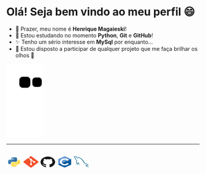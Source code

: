 # Olá! Seja bem vindo ao meu perfil 😄

- 👀 Prazer, meu nome é **Henrique Magaieski**!
- 📖 Estou estudando no momento **Python**, **Git** e **GitHub**!
- ✨ Tenho um sério interesse em **MySql** por enquanto...
- 💞 Estou disposto a participar de qualquer projeto que me faça brilhar os olhos 🤩


![Snake animation](https://github.com/RickMagaieski/RickMagaieski/blob/output/github-contribution-grid-snake.svg)

***

<div style="display: inline_block"><br>
  <img align="center" alt="Rafa-Python" height="30" width="40" src="https://raw.githubusercontent.com/devicons/devicon/master/icons/python/python-original.svg">
  <img align="center" alt="Rafa-Js" height="30" width="40" src="https://raw.githubusercontent.com/devicons/devicon/master/icons/git/git-original.svg">
  <img align="center" alt="Rafa-Js" height="30" width="40" src="https://raw.githubusercontent.com/devicons/devicon/master/icons/github/github-original.svg">
  <img align="center" alt="Rafa-Js" height="30" width="40" src="https://raw.githubusercontent.com/devicons/devicon/master/icons/c/c-original.svg">
  <img align="center" alt="Rafa-Js" height="30" width="40" src="https://raw.githubusercontent.com/devicons/devicon/master/icons/mysql/mysql-original.svg">
 
</div>

</div>
<!---
RickMagaieski/RickMagaieski is a ✨ special ✨ repository because its `README.md` (this file) appears on your GitHub profile.
You can click the Preview link to take a look at your changes.
--->

